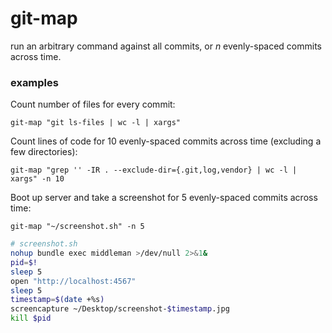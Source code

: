 # git-map

run an arbitrary command against all commits, or *n* evenly-spaced commits across time.

### examples

Count number of files for every commit:

```
git-map "git ls-files | wc -l | xargs"
```

Count lines of code for 10 evenly-spaced commits across time (excluding a few directories):

```
git-map "grep '' -IR . --exclude-dir={.git,log,vendor} | wc -l | xargs" -n 10
```

Boot up server and take a screenshot for 5 evenly-spaced commits across time:

```
git-map "~/screenshot.sh" -n 5
```

```bash
# screenshot.sh
nohup bundle exec middleman >/dev/null 2>&1&
pid=$!
sleep 5
open "http://localhost:4567"
sleep 5
timestamp=$(date +%s)
screencapture ~/Desktop/screenshot-$timestamp.jpg
kill $pid
```
